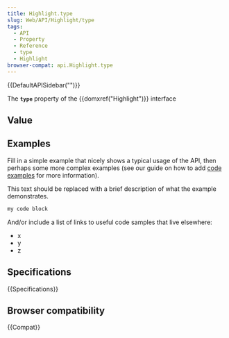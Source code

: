 ```yaml
---
title: Highlight.type
slug: Web/API/Highlight/type
tags:
  - API
  - Property
  - Reference
  - type
  - Highlight
browser-compat: api.Highlight.type
---
```

{{DefaultAPISidebar("")}}

The **`type`** property of the {{domxref("Highlight")}} interface 

## Value



## Examples

Fill in a simple example that nicely shows a typical usage of the API, then perhaps some more complex examples (see our guide on how to add [code examples](/en-US/docs/MDN/Contribute/Structures/Code_examples) for more information).

This text should be replaced with a brief description of what the example demonstrates.

```js
my code block
```

And/or include a list of links to useful code samples that live elsewhere:

*   x
*   y
*   z

## Specifications

{{Specifications}}

## Browser compatibility

{{Compat}}


